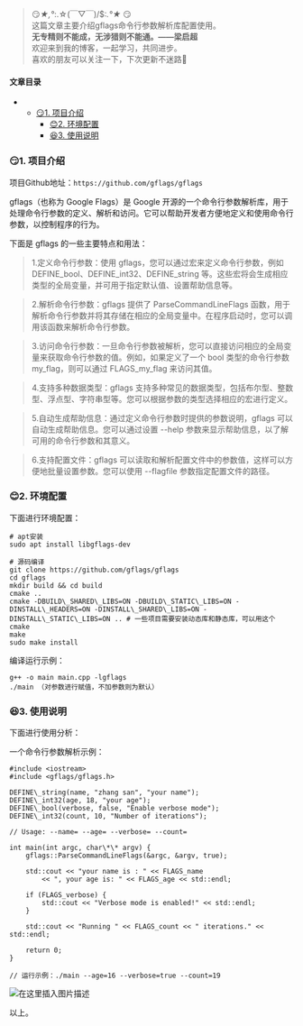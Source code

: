 







> 
> 😏*★,°*:.☆(￣▽￣)/$:*.°★* 😏  
>  这篇文章主要介绍gflags命令行参数解析库配置使用。  
>  **无专精则不能成，无涉猎则不能通。——梁启超**  
>  欢迎来到我的博客，一起学习，共同进步。  
>  喜欢的朋友可以关注一下，下次更新不迷路🥞
> 
> 
> 




#### 文章目录


* + [:smirk:1. 项目介绍](#smirk1__7)
	+ [:blush:2. 环境配置](#blush2__25)
	+ [:satisfied:3. 使用说明](#satisfied3__49)




### 😏1. 项目介绍


项目Github地址：`https://github.com/gflags/gflags`


gflags（也称为 Google Flags）是 Google 开源的一个命令行参数解析库，用于处理命令行参数的定义、解析和访问。它可以帮助开发者方便地定义和使用命令行参数，以控制程序的行为。


下面是 gflags 的一些主要特点和用法：



> 
> 1.定义命令行参数：使用 gflags，您可以通过宏来定义命令行参数，例如 DEFINE\_bool、DEFINE\_int32、DEFINE\_string 等。这些宏将会生成相应类型的全局变量，并可用于指定默认值、设置帮助信息等。
> 
> 
> 



> 
> 2.解析命令行参数：gflags 提供了 ParseCommandLineFlags 函数，用于解析命令行参数并将其存储在相应的全局变量中。在程序启动时，您可以调用该函数来解析命令行参数。
> 
> 
> 



> 
> 3.访问命令行参数：一旦命令行参数被解析，您可以直接访问相应的全局变量来获取命令行参数的值。例如，如果定义了一个 bool 类型的命令行参数 my\_flag，则可以通过 FLAGS\_my\_flag 来访问其值。
> 
> 
> 



> 
> 4.支持多种数据类型：gflags 支持多种常见的数据类型，包括布尔型、整数型、浮点型、字符串型等。您可以根据参数的类型选择相应的宏进行定义。
> 
> 
> 



> 
> 5.自动生成帮助信息：通过定义命令行参数时提供的参数说明，gflags 可以自动生成帮助信息。您可以通过设置 --help 参数来显示帮助信息，以了解可用的命令行参数和其意义。
> 
> 
> 



> 
> 6.支持配置文件：gflags 可以读取和解析配置文件中的参数值，这样可以方便地批量设置参数。您可以使用 --flagfile 参数指定配置文件的路径。
> 
> 
> 


### 😊2. 环境配置


下面进行环境配置：



```
# apt安装
sudo apt install libgflags-dev

```


```
# 源码编译
git clone https://github.com/gflags/gflags
cd gflags
mkdir build && cd build
cmake ..
cmake -DBUILD\_SHARED\_LIBS=ON -DBUILD\_STATIC\_LIBS=ON -DINSTALL\_HEADERS=ON -DINSTALL\_SHARED\_LIBS=ON -       DINSTALL\_STATIC\_LIBS=ON .. # 一些项目需要安装动态库和静态库，可以用这个cmake
make
sudo make install

```

编译运行示例：



```
g++ -o main main.cpp -lgflags
./main （对参数进行赋值，不加参数则为默认）

```

### 😆3. 使用说明


下面进行使用分析：


一个命令行参数解析示例：



```
#include <iostream>
#include <gflags/gflags.h>

DEFINE\_string(name, "zhang san", "your name");
DEFINE\_int32(age, 18, "your age");
DEFINE\_bool(verbose, false, "Enable verbose mode");
DEFINE\_int32(count, 10, "Number of iterations");

// Usage: --name= --age= --verbose= --count=

int main(int argc, char\*\* argv) {
	gflags::ParseCommandLineFlags(&argc, &argv, true);

	std::cout << "your name is : " << FLAGS_name
        << ", your age is: " << FLAGS_age << std::endl;

    if (FLAGS_verbose) {
        std::cout << "Verbose mode is enabled!" << std::endl;
    }

    std::cout << "Running " << FLAGS_count << " iterations." << std::endl;
    
    return 0;
}

// 运行示例：./main --age=16 --verbose=true --count=19

```

![在这里插入图片描述](https://img-blog.csdnimg.cn/6cbcd6c17cec4dba9bb3c0f895f02fa2.png)


以上。





